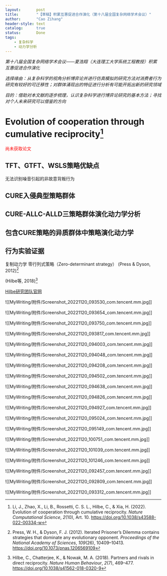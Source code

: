 ```yaml
---
layout:       post
title:        "【草稿】积累互惠促进合作演化（第十八届全国复杂网络学术会议）"
author:       "Cao Zihang"
header-style: text
catalog:      true
status:		  Done
tags:
    - 复杂科学
    - 动力学分析
---
```

*第十八届全国复杂网络学术会议——夏浩翔（大连理工大学系统工程教授）积累互惠促进合作演化*

*选择缘由：从复杂科学的视角分析博弈论并进行仿真模拟的研究方法对消费者行为研究有较好的可迁移性；对群体涌现出的特征进行分析有可能开拓出新的研究领域*

*目的：借助对本文献的逐步梳理，认识复杂科学进行博弈论研究的基本方法；寻找对个人未来研究可以借鉴的方向*

# Evolution of cooperation through cumulative reciprocity[^1]

<font color='red'>尚未获取论文</font>
##  TFT、GTFT、WSLS策略优缺点
无法识别噪音引起的非故意背叛行为

## CURE入侵典型策略群体

## CURE-ALLC-ALLD三策略群体演化动力学分析


## 包含CURE策略的异质群体中策略演化动力学


## 行为实验证据

复制动力学
零行列式策略（Zero-determinant strategy）
(Press & Dyson, 2012)[^2]

(Hilbe等, 2018)[^3]

[Hilbe研究团队官网](https://www.evolbio.mpg.de/socialdynamics)

![[MyWriting/附件/Screenshot_20221120_093530_com.tencent.mm.jpg]]

![[MyWriting/附件/Screenshot_20221120_093654_com.tencent.mm.jpg]]

![[MyWriting/附件/Screenshot_20221120_093750_com.tencent.mm.jpg]]

![[MyWriting/附件/Screenshot_20221120_093817_com.tencent.mm.jpg]]

![[MyWriting/附件/Screenshot_20221120_094003_com.tencent.mm.jpg]]

![[MyWriting/附件/Screenshot_20221120_094048_com.tencent.mm.jpg]]

![[MyWriting/附件/Screenshot_20221120_094208_com.tencent.mm.jpg]]

![[MyWriting/附件/Screenshot_20221120_094502_com.tencent.mm.jpg]]

![[MyWriting/附件/Screenshot_20221120_094638_com.tencent.mm.jpg]]

![[MyWriting/附件/Screenshot_20221120_094826_com.tencent.mm.jpg]]

![[MyWriting/附件/Screenshot_20221120_094927_com.tencent.mm.jpg]]

![[MyWriting/附件/Screenshot_20221120_095024_com.tencent.mm.jpg]]

![[MyWriting/附件/Screenshot_20221120_095149_com.tencent.mm.jpg]]

![[MyWriting/附件/Screenshot_20221120_100751_com.tencent.mm.jpg]]

![[MyWriting/附件/Screenshot_20221120_101039_com.tencent.mm.jpg]]

![[MyWriting/附件/Screenshot_20221120_101246_com.tencent.mm.jpg]]

![[MyWriting/附件/Screenshot_20221120_092457_com.tencent.mm.jpg]]

![[MyWriting/附件/Screenshot_20221120_092809_com.tencent.mm.jpg]]

![[MyWriting/附件/Screenshot_20221120_093312_com.tencent.mm.jpg]]



[^1]: Li, J., Zhao, X., Li, B., Rossetti, C. S. L., Hilbe, C., & Xia, H. (2022). Evolution of cooperation through cumulative reciprocity. _Nature Computational Science_, _2_(10), Art. 10. https://doi.org/10.1038/s43588-022-00334-w
[^2]: Press, W. H., & Dyson, F. J. (2012). Iterated Prisoner’s Dilemma contains strategies that dominate any evolutionary opponent. _Proceedings of the National Academy of Sciences_, _109_(26), 10409–10413. https://doi.org/10.1073/pnas.1206569109
[^ 3]: Hilbe, C., Chatterjee, K., & Nowak, M. A. (2018). Partners and rivals in direct reciprocity. _Nature Human Behaviour_, _2_(7), 469–477. https://doi.org/10.1038/s41562-018-0320-9
